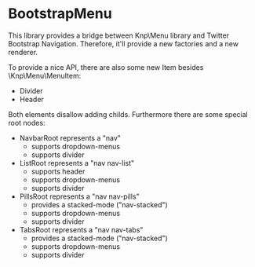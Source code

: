 # BootstrapMenu

This library provides a bridge between Knp\Menu library and Twitter Bootstrap Navigation. Therefore, it'll
provide a new factories and a new renderer.

To provide a nice API, there are also some new Item besides \Knp\Menu\MenuItem:

  - Divider
  - Header

Both elements disallow adding childs. Furthermore there are some special root nodes:

  - NavbarRoot represents a "nav"
    - supports dropdown-menus
    - supports divider
  - ListRoot represents a "nav nav-list"
    - supports header
    - supports dropdown-menus
    - supports divider
  - PillsRoot represents a "nav nav-pills"
    - provides a stacked-mode ("nav-stacked")
    - supports dropdown-menus
    - supports divider
  - TabsRoot represents a "nav nav-tabs"
    - provides a stacked-mode ("nav-stacked")
    - supports dropdown-menus
    - supports divider
